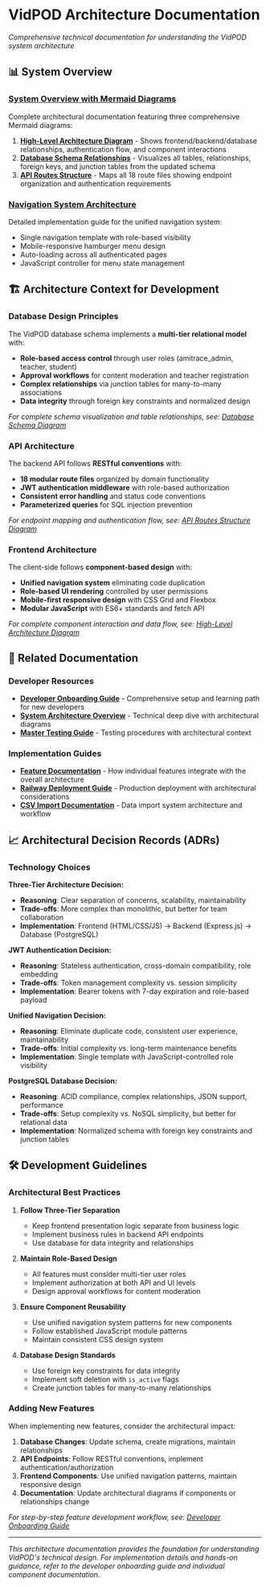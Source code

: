 # VidPOD Architecture Documentation

*Comprehensive technical documentation for understanding the VidPOD system architecture*

## 📊 System Overview

### [System Overview with Mermaid Diagrams](./system-overview.md)
Complete architectural documentation featuring three comprehensive Mermaid diagrams:

1. **[High-Level Architecture Diagram](./system-overview.md#high-level-architecture)** - Shows frontend/backend/database relationships, authentication flow, and component interactions
2. **[Database Schema Relationships](./system-overview.md#database-schema-relationships)** - Visualizes all tables, relationships, foreign keys, and junction tables from the updated schema
3. **[API Routes Structure](./system-overview.md#api-routes-structure)** - Maps all 18 route files showing endpoint organization and authentication requirements

### [Navigation System Architecture](./navigation.md)
Detailed implementation guide for the unified navigation system:
- Single navigation template with role-based visibility
- Mobile-responsive hamburger menu design
- Auto-loading across all authenticated pages
- JavaScript controller for menu state management

## 🏗️ Architecture Context for Development

### Database Design Principles
The VidPOD database schema implements a **multi-tier relational model** with:
- **Role-based access control** through user roles (amitrace_admin, teacher, student)
- **Approval workflows** for content moderation and teacher registration
- **Complex relationships** via junction tables for many-to-many associations
- **Data integrity** through foreign key constraints and normalized design

*For complete schema visualization and table relationships, see: [Database Schema Diagram](./system-overview.md#database-schema-relationships)*

### API Architecture
The backend API follows **RESTful conventions** with:
- **18 modular route files** organized by domain functionality
- **JWT authentication middleware** with role-based authorization
- **Consistent error handling** and status code conventions  
- **Parameterized queries** for SQL injection prevention

*For endpoint mapping and authentication flow, see: [API Routes Structure Diagram](./system-overview.md#api-routes-structure)*

### Frontend Architecture
The client-side follows **component-based design** with:
- **Unified navigation system** eliminating code duplication
- **Role-based UI rendering** controlled by user permissions
- **Mobile-first responsive design** with CSS Grid and Flexbox
- **Modular JavaScript** with ES6+ standards and fetch API

*For complete component interaction and data flow, see: [High-Level Architecture Diagram](./system-overview.md#high-level-architecture)*

## 🔗 Related Documentation

### Developer Resources
- **[Developer Onboarding Guide](../developer-onboarding.md)** - Comprehensive setup and learning path for new developers
- **[System Architecture Overview](./system-overview.md)** - Technical deep dive with architectural diagrams
- **[Master Testing Guide](../testing/master-testing-guide.md)** - Testing procedures with architectural context

### Implementation Guides
- **[Feature Documentation](../features/README.md)** - How individual features integrate with the overall architecture
- **[Railway Deployment Guide](../deployment/railway-deployment-guide.md)** - Production deployment with architectural considerations
- **[CSV Import Documentation](../features/csv-import.md)** - Data import system architecture and workflow

## 📈 Architectural Decision Records (ADRs)

### Technology Choices

**Three-Tier Architecture Decision:**
- **Reasoning**: Clear separation of concerns, scalability, maintainability
- **Trade-offs**: More complex than monolithic, but better for team collaboration
- **Implementation**: Frontend (HTML/CSS/JS) → Backend (Express.js) → Database (PostgreSQL)

**JWT Authentication Decision:**
- **Reasoning**: Stateless authentication, cross-domain compatibility, role embedding
- **Trade-offs**: Token management complexity vs. session simplicity
- **Implementation**: Bearer tokens with 7-day expiration and role-based payload

**Unified Navigation Decision:**
- **Reasoning**: Eliminate duplicate code, consistent user experience, maintainability
- **Trade-offs**: Initial complexity vs. long-term maintenance benefits
- **Implementation**: Single template with JavaScript-controlled role visibility

**PostgreSQL Database Decision:**
- **Reasoning**: ACID compliance, complex relationships, JSON support, performance
- **Trade-offs**: Setup complexity vs. NoSQL simplicity, but better for relational data
- **Implementation**: Normalized schema with foreign key constraints and junction tables

## 🛠️ Development Guidelines

### Architectural Best Practices

1. **Follow Three-Tier Separation**
   - Keep frontend presentation logic separate from business logic
   - Implement business rules in backend API endpoints
   - Use database for data integrity and relationships

2. **Maintain Role-Based Design**
   - All features must consider multi-tier user roles
   - Implement authorization at both API and UI levels
   - Design approval workflows for content moderation

3. **Ensure Component Reusability**
   - Use unified navigation system patterns for new components
   - Follow established JavaScript module patterns
   - Maintain consistent CSS design system

4. **Database Design Standards**
   - Use foreign key constraints for data integrity
   - Implement soft deletion with `is_active` flags
   - Create junction tables for many-to-many relationships

### Adding New Features

When implementing new features, consider the architectural impact:

1. **Database Changes**: Update schema, create migrations, maintain relationships
2. **API Endpoints**: Follow RESTful conventions, implement authentication/authorization
3. **Frontend Components**: Use unified navigation patterns, maintain responsive design
4. **Documentation**: Update architectural diagrams if components or relationships change

*For step-by-step feature development workflow, see: [Developer Onboarding Guide](../developer-onboarding.md#development-workflow)*

---

*This architecture documentation provides the foundation for understanding VidPOD's technical design. For implementation details and hands-on guidance, refer to the developer onboarding guide and individual component documentation.*